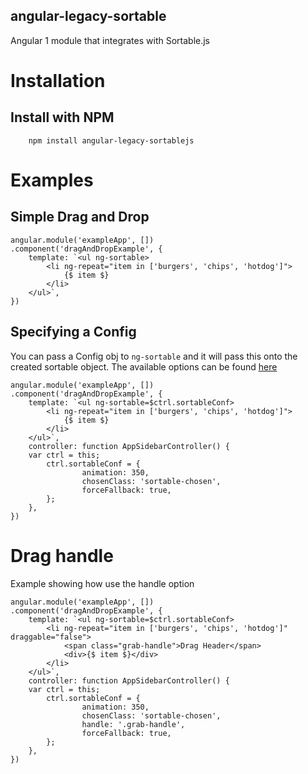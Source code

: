 angular-legacy-sortable
-----------------------

Angular 1 module that integrates with Sortable.js

# Installation

## Install with NPM
		npm install angular-legacy-sortablejs

# Examples

## Simple Drag and Drop
```
angular.module('exampleApp', [])
.component('dragAndDropExample', {
	template: `<ul ng-sortable>
		<li ng-repeat="item in ['burgers', 'chips', 'hotdog']">
			{$ item $}
		</li>
	</ul>`,
})
```

## Specifying a Config
You can pass a Config obj to `ng-sortable` and it will pass this onto the created sortable object. The available options can be found [here](https://github.com/RubaXa/Sortable#options)
```
angular.module('exampleApp', [])
.component('dragAndDropExample', {
	template: `<ul ng-sortable=$ctrl.sortableConf>
		<li ng-repeat="item in ['burgers', 'chips', 'hotdog']">
			{$ item $}
		</li>
	</ul>`,
	controller: function AppSidebarController() {
  	var ctrl = this;
		ctrl.sortableConf = {
				animation: 350,
				chosenClass: 'sortable-chosen',
				forceFallback: true,
		};
	},
})
```

# Drag handle
Example showing how use the handle option
```
angular.module('exampleApp', [])
.component('dragAndDropExample', {
	template: `<ul ng-sortable=$ctrl.sortableConf>
		<li ng-repeat="item in ['burgers', 'chips', 'hotdog']" draggable="false">
			<span class="grab-handle">Drag Header</span>
			<div>{$ item $}</div>
		</li>
	</ul>`,
	controller: function AppSidebarController() {
  	var ctrl = this;
		ctrl.sortableConf = {
				animation: 350,
				chosenClass: 'sortable-chosen',
				handle: '.grab-handle',
				forceFallback: true,
		};
	},
})
```
